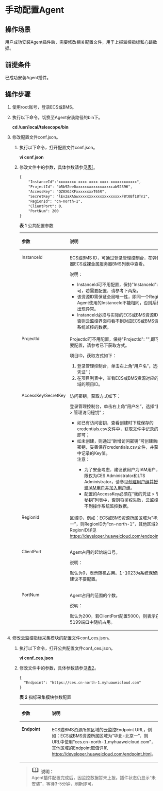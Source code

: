# 手动配置Agent<a name="ZH-CN_TOPIC_0085245601"></a>

## 操作场景<a name="zh-cn_topic_0078544025_section10035481163223"></a>

用户成功安装Agent插件后，需要修改相关配置文件，用于上报监控指标和心跳数据。

## 前提条件<a name="zh-cn_topic_0078544025_section8243987182032"></a>

已成功安装Agent插件。

## 操作步骤<a name="zh-cn_topic_0078544025_section14276669182022"></a>

1.  使用root账号，登录ECS或BMS。
2.  执行以下命令，切换至Agent安装路径的bin下。

    **cd /usr/local/telescope/bin**

3.  修改配置文件conf.json。
    1.  执行以下命令，打开配置文件conf.json。

        **vi conf.json**

    2.  修改文件中的参数，具体参数请参见[表1](#zh-cn_topic_0078544025_table6225399118403)。

        ```
        {
            "InstanceId":"xxxxxxxx-xxxx-xxxx-xxxx-xxxxxxxxxxxx",
            "ProjectId": "b5b92ee0xxxxxxxxxxxxxxxxcab92396",
            "AccessKey": "QZ0XGJXFxxxxxxxxT65R",
            "SecretKey": "lEv2aXAGwxxxxxxxxxxxxxxxxxxxxF8t0Bf18Tn2",
            "RegionId": "cn-north-1",
            "ClientPort": 0,
            "PortNum": 200
        }
        ```

        **表 1**  公共配置参数

        <a name="zh-cn_topic_0078544025_table6225399118403"></a>
        <table><thead align="left"><tr id="zh-cn_topic_0078544025_row1372578218403"><th class="cellrowborder" valign="top" width="16.99%" id="mcps1.2.3.1.1"><p id="zh-cn_topic_0078544025_p3804652818403"><a name="zh-cn_topic_0078544025_p3804652818403"></a><a name="zh-cn_topic_0078544025_p3804652818403"></a>参数</p>
        </th>
        <th class="cellrowborder" valign="top" width="83.00999999999999%" id="mcps1.2.3.1.2"><p id="zh-cn_topic_0078544025_p6186991018403"><a name="zh-cn_topic_0078544025_p6186991018403"></a><a name="zh-cn_topic_0078544025_p6186991018403"></a>说明</p>
        </th>
        </tr>
        </thead>
        <tbody><tr id="zh-cn_topic_0078544025_row4540685018403"><td class="cellrowborder" valign="top" width="16.99%" headers="mcps1.2.3.1.1 "><p id="zh-cn_topic_0078544025_p5407620118403"><a name="zh-cn_topic_0078544025_p5407620118403"></a><a name="zh-cn_topic_0078544025_p5407620118403"></a>InstanceId</p>
        </td>
        <td class="cellrowborder" valign="top" width="83.00999999999999%" headers="mcps1.2.3.1.2 "><p id="zh-cn_topic_0078544025_p1809618118403"><a name="zh-cn_topic_0078544025_p1809618118403"></a><a name="zh-cn_topic_0078544025_p1809618118403"></a>ECS或BMS ID，可通过登录管理控制台，在弹性云服务器ECS或裸金属服务器BMS列表中查看。</p>
        <div class="note" id="zh-cn_topic_0078544025_note48453366184034"><a name="zh-cn_topic_0078544025_note48453366184034"></a><a name="zh-cn_topic_0078544025_note48453366184034"></a><span class="notetitle"> 说明： </span><div class="notebody"><a name="zh-cn_topic_0078544025_ul4659615020823"></a><a name="zh-cn_topic_0078544025_ul4659615020823"></a><ul id="zh-cn_topic_0078544025_ul4659615020823"><li>InstanceId可不用配置，保持"InstanceId":"",即可，若需要配置，请参考下两条。</li><li>该资源ID需保证全局唯一性，即同一个RegionID下Agent使用的InstanceId不能相同，否则系统可能会出现异常。</li><li>InstanceId必须与实际的ECS或BMS资源ID一致，否则云监控界面将看不到对应ECS或BMS资源操作系统监控的数据。</li></ul>
        </div></div>
        </td>
        </tr>
        <tr id="zh-cn_topic_0078544025_row5650459018403"><td class="cellrowborder" valign="top" width="16.99%" headers="mcps1.2.3.1.1 "><p id="zh-cn_topic_0078544025_p1346908318403"><a name="zh-cn_topic_0078544025_p1346908318403"></a><a name="zh-cn_topic_0078544025_p1346908318403"></a>ProjectId</p>
        </td>
        <td class="cellrowborder" valign="top" width="83.00999999999999%" headers="mcps1.2.3.1.2 "><p id="p16105193363717"><a name="p16105193363717"></a><a name="p16105193363717"></a>ProjectId可不用配置，保持"ProjectId": "",即可。若需要配置，请参考已下获取方式。</p>
        <p id="zh-cn_topic_0078544025_p1725395718403"><a name="zh-cn_topic_0078544025_p1725395718403"></a><a name="zh-cn_topic_0078544025_p1725395718403"></a>项目ID，获取方式如下：</p>
        <a name="zh-cn_topic_0078544025_ol2106788818403"></a><a name="zh-cn_topic_0078544025_ol2106788818403"></a><ol id="zh-cn_topic_0078544025_ol2106788818403"><li>登录管理控制台，单击右上角“用户名”，选择“我的凭证”；</li><li>在项目列表中，查看ECS或BMS资源对应的所属区域的项目ID。</li></ol>
        </td>
        </tr>
        <tr id="zh-cn_topic_0078544025_row5766964618403"><td class="cellrowborder" valign="top" width="16.99%" headers="mcps1.2.3.1.1 "><p id="zh-cn_topic_0078544025_p4072972518403"><a name="zh-cn_topic_0078544025_p4072972518403"></a><a name="zh-cn_topic_0078544025_p4072972518403"></a>AccessKey/SecretKey</p>
        </td>
        <td class="cellrowborder" valign="top" width="83.00999999999999%" headers="mcps1.2.3.1.2 "><p id="zh-cn_topic_0078544025_p1077341718403"><a name="zh-cn_topic_0078544025_p1077341718403"></a><a name="zh-cn_topic_0078544025_p1077341718403"></a>访问密钥，获取方式如下：</p>
        <p id="zh-cn_topic_0078544025_p2985188918403"><a name="zh-cn_topic_0078544025_p2985188918403"></a><a name="zh-cn_topic_0078544025_p2985188918403"></a>登录管理控制台，单击右上角“用户名”，选择“我的凭证 &gt; 管理访问秘钥”；</p>
        <a name="ul2261439143714"></a><a name="ul2261439143714"></a><ul id="ul2261439143714"><li>如已有访问密钥，查看创建时下载保存的credentials.csv文件中，获取文件中记录的Key值即可；</li><li>如未创建，则通过“新增访问密钥”可创建新的访问密钥，妥善保存credentials.csv文件，并获取文件中记录的Key值。<div class="notice" id="note1826113397373"><a name="note1826113397373"></a><a name="note1826113397373"></a><span class="noticetitle"> 注意： </span><div class="noticebody"><a name="ul1626113993711"></a><a name="ul1626113993711"></a><ul id="ul1626113993711"><li>为了安全考虑，建议该用户为IAM用户，并且权限仅为CES Administrator和LTS Administrator，请参见<a href="https://support.huaweicloud.com/usermanual-iam/zh-cn_topic_0046611269.html" target="_blank" rel="noopener noreferrer">创建用户组并授权</a>、<a href="https://support.huaweicloud.com/qs-iam/iam_01_0031.html" target="_blank" rel="noopener noreferrer">创建IAM用户并加入用户组</a>。</li><li>配置的AccessKey必须在“我的凭证 &gt; 管理访问秘钥”列表中，否则将鉴权失败，云监控界面看不到操作系统监控数据。</li></ul>
        </div></div>
        </li></ul>
        </td>
        </tr>
        <tr id="zh-cn_topic_0078544025_row3457869218403"><td class="cellrowborder" valign="top" width="16.99%" headers="mcps1.2.3.1.1 "><p id="zh-cn_topic_0078544025_p4941065418403"><a name="zh-cn_topic_0078544025_p4941065418403"></a><a name="zh-cn_topic_0078544025_p4941065418403"></a>RegionId</p>
        </td>
        <td class="cellrowborder" valign="top" width="83.00999999999999%" headers="mcps1.2.3.1.2 "><p id="zh-cn_topic_0078544025_p4284005718403"><a name="zh-cn_topic_0078544025_p4284005718403"></a><a name="zh-cn_topic_0078544025_p4284005718403"></a>区域ID，例如：ECS或BMS资源所属区域为“华北-北京一”，则RegionID为“cn-north-1”，其他区域的RegionID详见<a href="https://developer.huaweicloud.com/endpoint.html" target="_blank" rel="noopener noreferrer">https://developer.huaweicloud.com/endpoint.html</a>。</p>
        </td>
        </tr>
        <tr id="row1827144335718"><td class="cellrowborder" valign="top" width="16.99%" headers="mcps1.2.3.1.1 "><p id="p152711443145714"><a name="p152711443145714"></a><a name="p152711443145714"></a>ClientPort</p>
        </td>
        <td class="cellrowborder" valign="top" width="83.00999999999999%" headers="mcps1.2.3.1.2 "><p id="p6746810185819"><a name="p6746810185819"></a><a name="p6746810185819"></a>Agent占用的起始端口号。</p>
        <div class="note" id="note77931415201"><a name="note77931415201"></a><a name="note77931415201"></a><span class="notetitle"> 说明： </span><div class="notebody"><p id="p1879411151207"><a name="p1879411151207"></a><a name="p1879411151207"></a>默认为0，表示随机占用。1-1023为系统保留端口，建议不要配置。</p>
        </div></div>
        </td>
        </tr>
        <tr id="row20886039205718"><td class="cellrowborder" valign="top" width="16.99%" headers="mcps1.2.3.1.1 "><p id="p988733945715"><a name="p988733945715"></a><a name="p988733945715"></a>PortNum</p>
        </td>
        <td class="cellrowborder" valign="top" width="83.00999999999999%" headers="mcps1.2.3.1.2 "><p id="p14887173985717"><a name="p14887173985717"></a><a name="p14887173985717"></a>Agent占用的范围的个数。</p>
        <div class="note" id="note132469718113"><a name="note132469718113"></a><a name="note132469718113"></a><span class="notetitle"> 说明： </span><div class="notebody"><p id="p0247071219"><a name="p0247071219"></a><a name="p0247071219"></a>默认为200，若ClientPort配置5000，则表示在5000-5199端口中随机占用。</p>
        </div></div>
        </td>
        </tr>
        </tbody>
        </table>


4.  修改云监控指标采集模块的配置文件conf\_ces.json。
    1.  执行以下命令，打开公共配置文件conf\_ces.json。

        **vi conf\_ces.json**

    2.  修改文件中的参数，具体参数请参见[表2](#zh-cn_topic_0078544025_table21263594191717)。

        ```
        {
          "Endpoint": "https://ces.cn-north-1.myhuaweicloud.com"
        }
        ```

        **表 2**  指标采集模块参数配置

        <a name="zh-cn_topic_0078544025_table21263594191717"></a>
        <table><thead align="left"><tr id="zh-cn_topic_0078544025_row54283771191717"><th class="cellrowborder" valign="top" width="21.86%" id="mcps1.2.3.1.1"><p id="zh-cn_topic_0078544025_p34909346191717"><a name="zh-cn_topic_0078544025_p34909346191717"></a><a name="zh-cn_topic_0078544025_p34909346191717"></a>参数</p>
        </th>
        <th class="cellrowborder" valign="top" width="78.14%" id="mcps1.2.3.1.2"><p id="zh-cn_topic_0078544025_p9084806191717"><a name="zh-cn_topic_0078544025_p9084806191717"></a><a name="zh-cn_topic_0078544025_p9084806191717"></a>说明</p>
        </th>
        </tr>
        </thead>
        <tbody><tr id="zh-cn_topic_0078544025_row64780686191717"><td class="cellrowborder" valign="top" width="21.86%" headers="mcps1.2.3.1.1 "><p id="zh-cn_topic_0078544025_p12744227191717"><a name="zh-cn_topic_0078544025_p12744227191717"></a><a name="zh-cn_topic_0078544025_p12744227191717"></a><strong id="zh-cn_topic_0078544025_b47589181191717"><a name="zh-cn_topic_0078544025_b47589181191717"></a><a name="zh-cn_topic_0078544025_b47589181191717"></a>Endpoint</strong></p>
        </td>
        <td class="cellrowborder" valign="top" width="78.14%" headers="mcps1.2.3.1.2 "><p id="zh-cn_topic_0078544025_p29518480191717"><a name="zh-cn_topic_0078544025_p29518480191717"></a><a name="zh-cn_topic_0078544025_p29518480191717"></a>ECS或BMS资源所属区域的云监控Endpoint URL，例如：ECS或BMS资源所属区域为“华北-北京一”，则URL中使用“ces.cn-north-1.myhuaweicloud.com”，其他区域的Endpoint取值详见<a href="https://developer.huaweicloud.com/endpoint.html" target="_blank" rel="noopener noreferrer">https://developer.huaweicloud.com/endpoint.html</a>。</p>
        </td>
        </tr>
        </tbody>
        </table>

        >![](public_sys-resources/icon-note.gif) **说明：**   
        >Agent插件配置完成后，因监控数据暂未上报，插件状态仍显示“未安装”，等待3-5分钟，刷新即可。  



